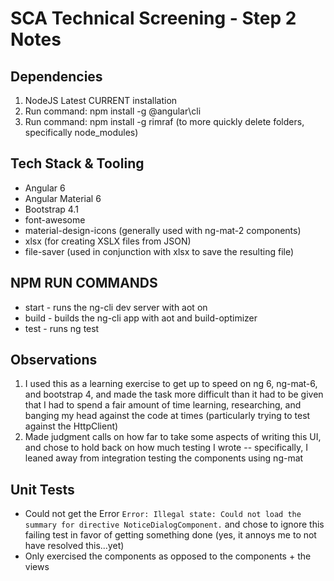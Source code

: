 # SCA Technical Screening - Step 2 Notes

## Dependencies

1. NodeJS Latest CURRENT installation
2. Run command: npm install -g @angular\cli
3. Run command: npm install -g rimraf (to more quickly delete folders, specifically node_modules)

## Tech Stack & Tooling

+ Angular 6
+ Angular Material 6
+ Bootstrap 4.1
+ font-awesome
+ material-design-icons (generally used with ng-mat-2 components)
+ xlsx (for creating XSLX files from JSON)
+ file-saver (used in conjunction with xlsx to save the resulting file)

## NPM RUN COMMANDS

+ start - runs the ng-cli dev server with aot on
+ build - builds the ng-cli app with aot and build-optimizer
+ test - runs ng test

## Observations

1. I used this as a learning exercise to get up to speed on ng 6, ng-mat-6, and bootstrap 4, and made the task more difficult than it had to be given that I had to spend a fair amount of time learning, researching, and banging my head against the code at times (particularly trying to test against the HttpClient)
2. Made judgment calls on how far to take some aspects of writing this UI, and chose to hold back on how much testing I wrote -- specifically, I leaned away from integration testing the components using ng-mat

## Unit Tests

+ Could not get the Error `Error: Illegal state: Could not load the summary for directive NoticeDialogComponent.` and chose to ignore this failing test in favor of getting something done (yes, it annoys me to not have resolved this...yet)
+ Only exercised the components as opposed to the components + the views
